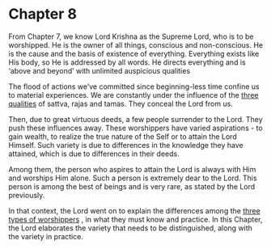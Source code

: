 # Chapter 8

From Chapter 7, we know Lord Krishna as the Supreme Lord, who is to be worshipped. He is the owner of all things, conscious and non-conscious. He is the cause and the basis of existence of everything. Everything exists like His body, so He is addressed by all words. He directs everything and is ‘above and beyond’ with unlimited auspicious qualities

The flood of actions we’ve committed since beginning-less time confine us to material experiences. We are constantly under the influence of the 
[three qualities](2-45_to_2-46.md#satva_rajas_tamas)
 of sattva, rajas and tamas. They conceal the Lord from us.

Then, due to great virtuous deeds, a few people surrender to the Lord. They push these influences away. These worshippers have varied aspirations - to gain wealth, to realize the true nature of the Self or to attain the Lord Himself. Such variety is due to differences in the knowledge they have attained, which is due to differences in their deeds.

Among them, the person who aspires to attain the Lord is always with Him and worships Him alone. Such a person is extremely dear to the Lord. This person is among the best of beings and is very rare, as stated by the Lord previously. 

In that context, the Lord went on to explain the differences among the 
[three types of worshippers](7-28.md#three_types_of_worshippers)
, in what they must know and practice. In this Chapter, the Lord elaborates the variety that needs to be distinguished, along with the variety in practice.


